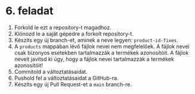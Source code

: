 # 6. feladat

1. Forkold le ezt a repository-t magadhoz.
2. Klónozd le a saját gépedre a forkolt repository-t.
3. Készíts egy új branch-et, aminek a neve legyen: `product-id-fixes`.
4. A `products` mappában lévő fájlok nevei nem megfelelőek. A fájlok nevei csak bizonyos esetekben tartalmazzák a termékek azonosítóit. A fájlok neveit javítsd ki úgy, hogy a fájlok nevei tartalmazzák a termékek azonosítóit!
5. Commitold a változtatásaidat.
6. Pushold fel a változtatásaidat a GitHub-ra.
7. Készíts egy új Pull Request-et a `main` branch-re.
